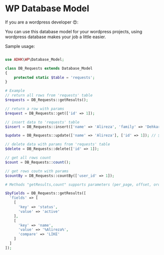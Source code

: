 # WP Database Model

If you are a wordpress developer 😍:

You can use this database model for your wordpress projects, using wordpress database makes your job a little easier.

Sample usage:

```php

use ADHK\WP\Database_Model;

class DB_Requests extends Database_Model
{
    protected static $table = 'requests';
}

# Example
// return all rows from 'requests' table
$requests = DB_Requests::getResults(); 

// return a row with params
$request = DB_Requests::get(['id' => 1]);

// insert data to 'requests' table
$insert = DB_Requests::insert(['name' => 'Alireza', 'family' => 'Dehkar']);

$update = DB_Requests::update(['name' => 'Alireza'], ['id' => 1]); // $data, $where

// delete data with params from 'requests' table
$delete = DB_Requests::delete(['id' => 1]); 

// get all rows count
$count = DB_Requests::count(); 

// get rows coutn with params
$countBy = DB_Requests::countBy(['user_id' => 1]); 

# Methods "getResults,count" supports parameters (per_page, offset, order, order_by, fields)

$byFields = DB_Requests::getResults([
  'fields' => [
    [
      'key' => 'status',
      'value' => 'active'
    ],
    [
      'key' => 'name',
      'value' => '%Alireza%',
      'compare' => 'LIKE'
    ]
  ]
]);
```

